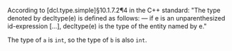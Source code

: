 According to [dcl.type.simple]§10.1.7.2¶4 in the C++ standard:
"The type denoted by decltype(e) is deﬁned as follows:
— if e is an unparenthesized id-expression [...], decltype(e) is the type of the entity named by e."

The type of `a` is `int`, so the type of `b` is also `int`.
